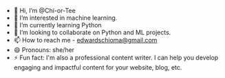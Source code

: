- 👋 Hi, I’m @Chi-or-Tee
- 👀 I’m interested in machine learning.
- 🌱 I’m currently learning Python
- 💞️ I’m looking to collaborate on Python and ML projects.
- 📫 How to reach me - edwardschioma@gmail.com
- 😄 Pronouns: she/her
- ⚡ Fun fact: I'm also a professional content writer. I can help you develop engaging and impactful content for your website, blog, etc.

<!---
Chi-or-Tee/Chi-or-Tee is a ✨ special ✨ repository because its `README.md` (this file) appears on your GitHub profile.
You can click the Preview link to take a look at your changes.
--->
